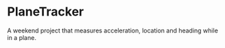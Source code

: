 # PlaneTracker
A weekend project that measures acceleration, location and heading while in a plane.
